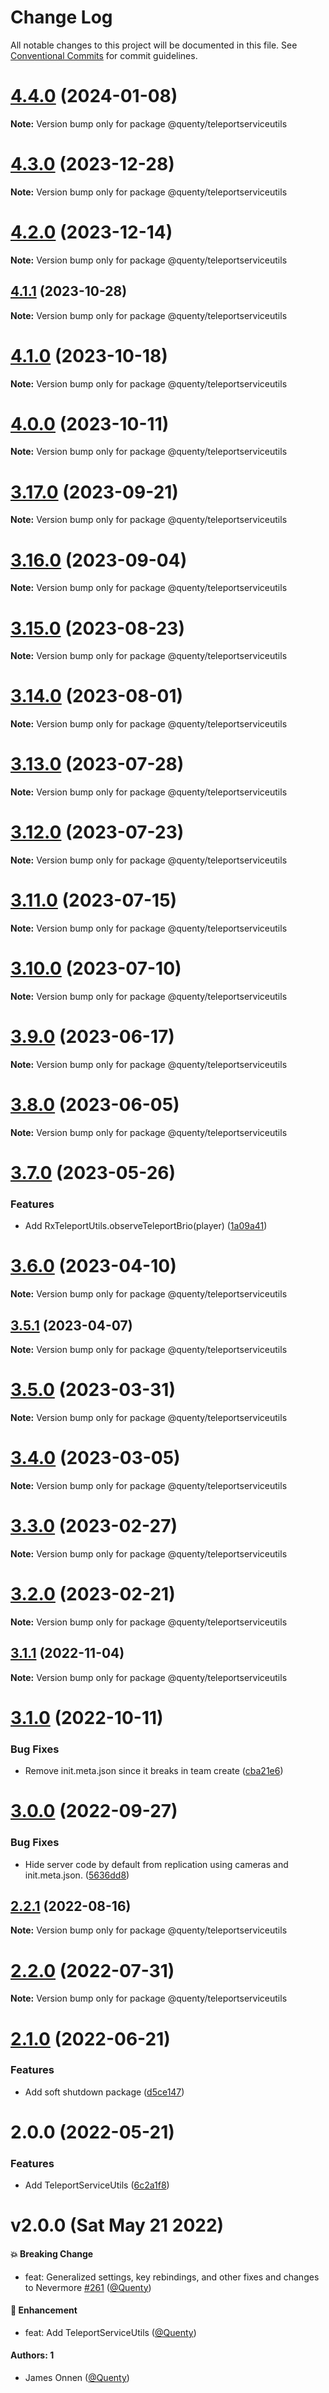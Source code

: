 # Change Log

All notable changes to this project will be documented in this file.
See [Conventional Commits](https://conventionalcommits.org) for commit guidelines.

# [4.4.0](https://github.com/Quenty/NevermoreEngine/compare/@quenty/teleportserviceutils@4.3.0...@quenty/teleportserviceutils@4.4.0) (2024-01-08)

**Note:** Version bump only for package @quenty/teleportserviceutils





# [4.3.0](https://github.com/Quenty/NevermoreEngine/compare/@quenty/teleportserviceutils@4.2.0...@quenty/teleportserviceutils@4.3.0) (2023-12-28)

**Note:** Version bump only for package @quenty/teleportserviceutils





# [4.2.0](https://github.com/Quenty/NevermoreEngine/compare/@quenty/teleportserviceutils@4.1.1...@quenty/teleportserviceutils@4.2.0) (2023-12-14)

**Note:** Version bump only for package @quenty/teleportserviceutils





## [4.1.1](https://github.com/Quenty/NevermoreEngine/compare/@quenty/teleportserviceutils@4.1.0...@quenty/teleportserviceutils@4.1.1) (2023-10-28)

**Note:** Version bump only for package @quenty/teleportserviceutils





# [4.1.0](https://github.com/Quenty/NevermoreEngine/compare/@quenty/teleportserviceutils@4.0.0...@quenty/teleportserviceutils@4.1.0) (2023-10-18)

**Note:** Version bump only for package @quenty/teleportserviceutils





# [4.0.0](https://github.com/Quenty/NevermoreEngine/compare/@quenty/teleportserviceutils@3.17.0...@quenty/teleportserviceutils@4.0.0) (2023-10-11)

**Note:** Version bump only for package @quenty/teleportserviceutils





# [3.17.0](https://github.com/Quenty/NevermoreEngine/compare/@quenty/teleportserviceutils@3.16.0...@quenty/teleportserviceutils@3.17.0) (2023-09-21)

**Note:** Version bump only for package @quenty/teleportserviceutils





# [3.16.0](https://github.com/Quenty/NevermoreEngine/compare/@quenty/teleportserviceutils@3.15.0...@quenty/teleportserviceutils@3.16.0) (2023-09-04)

**Note:** Version bump only for package @quenty/teleportserviceutils





# [3.15.0](https://github.com/Quenty/NevermoreEngine/compare/@quenty/teleportserviceutils@3.14.0...@quenty/teleportserviceutils@3.15.0) (2023-08-23)

**Note:** Version bump only for package @quenty/teleportserviceutils





# [3.14.0](https://github.com/Quenty/NevermoreEngine/compare/@quenty/teleportserviceutils@3.13.0...@quenty/teleportserviceutils@3.14.0) (2023-08-01)

**Note:** Version bump only for package @quenty/teleportserviceutils





# [3.13.0](https://github.com/Quenty/NevermoreEngine/compare/@quenty/teleportserviceutils@3.12.0...@quenty/teleportserviceutils@3.13.0) (2023-07-28)

**Note:** Version bump only for package @quenty/teleportserviceutils





# [3.12.0](https://github.com/Quenty/NevermoreEngine/compare/@quenty/teleportserviceutils@3.11.0...@quenty/teleportserviceutils@3.12.0) (2023-07-23)

**Note:** Version bump only for package @quenty/teleportserviceutils





# [3.11.0](https://github.com/Quenty/NevermoreEngine/compare/@quenty/teleportserviceutils@3.10.0...@quenty/teleportserviceutils@3.11.0) (2023-07-15)

**Note:** Version bump only for package @quenty/teleportserviceutils





# [3.10.0](https://github.com/Quenty/NevermoreEngine/compare/@quenty/teleportserviceutils@3.9.0...@quenty/teleportserviceutils@3.10.0) (2023-07-10)

**Note:** Version bump only for package @quenty/teleportserviceutils





# [3.9.0](https://github.com/Quenty/NevermoreEngine/compare/@quenty/teleportserviceutils@3.8.0...@quenty/teleportserviceutils@3.9.0) (2023-06-17)

**Note:** Version bump only for package @quenty/teleportserviceutils





# [3.8.0](https://github.com/Quenty/NevermoreEngine/compare/@quenty/teleportserviceutils@3.7.0...@quenty/teleportserviceutils@3.8.0) (2023-06-05)

**Note:** Version bump only for package @quenty/teleportserviceutils





# [3.7.0](https://github.com/Quenty/NevermoreEngine/compare/@quenty/teleportserviceutils@3.6.0...@quenty/teleportserviceutils@3.7.0) (2023-05-26)


### Features

* Add RxTeleportUtils.observeTeleportBrio(player) ([1a09a41](https://github.com/Quenty/NevermoreEngine/commit/1a09a41e220c510384ec6583ffd294874ff3c8f5))





# [3.6.0](https://github.com/Quenty/NevermoreEngine/compare/@quenty/teleportserviceutils@3.5.1...@quenty/teleportserviceutils@3.6.0) (2023-04-10)

**Note:** Version bump only for package @quenty/teleportserviceutils





## [3.5.1](https://github.com/Quenty/NevermoreEngine/compare/@quenty/teleportserviceutils@3.5.0...@quenty/teleportserviceutils@3.5.1) (2023-04-07)

**Note:** Version bump only for package @quenty/teleportserviceutils





# [3.5.0](https://github.com/Quenty/NevermoreEngine/compare/@quenty/teleportserviceutils@3.4.0...@quenty/teleportserviceutils@3.5.0) (2023-03-31)

**Note:** Version bump only for package @quenty/teleportserviceutils





# [3.4.0](https://github.com/Quenty/NevermoreEngine/compare/@quenty/teleportserviceutils@3.3.0...@quenty/teleportserviceutils@3.4.0) (2023-03-05)

**Note:** Version bump only for package @quenty/teleportserviceutils





# [3.3.0](https://github.com/Quenty/NevermoreEngine/compare/@quenty/teleportserviceutils@3.2.0...@quenty/teleportserviceutils@3.3.0) (2023-02-27)

**Note:** Version bump only for package @quenty/teleportserviceutils





# [3.2.0](https://github.com/Quenty/NevermoreEngine/compare/@quenty/teleportserviceutils@3.1.1...@quenty/teleportserviceutils@3.2.0) (2023-02-21)

**Note:** Version bump only for package @quenty/teleportserviceutils





## [3.1.1](https://github.com/Quenty/NevermoreEngine/compare/@quenty/teleportserviceutils@3.1.0...@quenty/teleportserviceutils@3.1.1) (2022-11-04)

**Note:** Version bump only for package @quenty/teleportserviceutils





# [3.1.0](https://github.com/Quenty/NevermoreEngine/compare/@quenty/teleportserviceutils@3.0.0...@quenty/teleportserviceutils@3.1.0) (2022-10-11)


### Bug Fixes

* Remove init.meta.json since it breaks in team create ([cba21e6](https://github.com/Quenty/NevermoreEngine/commit/cba21e602b50ea3799044eae9cb690d1cd9c88ec))





# [3.0.0](https://github.com/Quenty/NevermoreEngine/compare/@quenty/teleportserviceutils@2.2.1...@quenty/teleportserviceutils@3.0.0) (2022-09-27)


### Bug Fixes

* Hide server code by default from replication using cameras and init.meta.json. ([5636dd8](https://github.com/Quenty/NevermoreEngine/commit/5636dd8cafe68db4571ed214a82b84698f2f74c0))





## [2.2.1](https://github.com/Quenty/NevermoreEngine/compare/@quenty/teleportserviceutils@2.2.0...@quenty/teleportserviceutils@2.2.1) (2022-08-16)

**Note:** Version bump only for package @quenty/teleportserviceutils





# [2.2.0](https://github.com/Quenty/NevermoreEngine/compare/@quenty/teleportserviceutils@2.1.0...@quenty/teleportserviceutils@2.2.0) (2022-07-31)

**Note:** Version bump only for package @quenty/teleportserviceutils





# [2.1.0](https://github.com/Quenty/NevermoreEngine/compare/@quenty/teleportserviceutils@2.0.0...@quenty/teleportserviceutils@2.1.0) (2022-06-21)


### Features

* Add soft shutdown package ([d5ce147](https://github.com/Quenty/NevermoreEngine/commit/d5ce147cf338824e480e1f5ad0580329ee641efe))





# 2.0.0 (2022-05-21)


### Features

* Add TeleportServiceUtils ([6c2a1f8](https://github.com/Quenty/NevermoreEngine/commit/6c2a1f82238b57c397dbcb8dd7dc56dc058ef123))





# v2.0.0 (Sat May 21 2022)

#### 💥 Breaking Change

- feat: Generalized settings, key rebindings, and other fixes and changes to Nevermore [#261](https://github.com/Quenty/NevermoreEngine/pull/261) ([@Quenty](https://github.com/Quenty))

#### 🚀 Enhancement

- feat: Add TeleportServiceUtils ([@Quenty](https://github.com/Quenty))

#### Authors: 1

- James Onnen ([@Quenty](https://github.com/Quenty))
